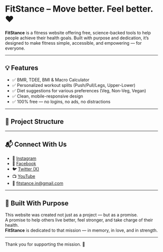 # FitStance – Move better. Feel better. ♥️

**FitStance** is a fitness website offering free, science-backed tools to help people achieve their health goals. Built with purpose and dedication, it’s designed to make fitness simple, accessible, and empowering — for everyone.

---

## 💡 Features
- ✅ BMR, TDEE, BMI & Macro Calculator
- ✅ Personalized workout splits (Push/Pull/Legs, Upper-Lower)
- ✅ Diet suggestions for various preferences (Veg, Non-Veg, Vegan)
- ✅ Clean, mobile-responsive design
- ✅ 100% free — no logins, no ads, no distractions

---

## 📂 Project Structure

---

## 📬 Connect With Us

- 📸 [Instagram](https://www.instagram.com/fitstance.in?igsh=MW01NHYwcW5ydXlycA==)
- 📘 [Facebook](https://www.facebook.com/share/1BvhGgCUYq/)
- 🐦 [Twitter (X)](https://x.com/FitStance?t=_DIhrgQAH0SJg8SLcqvMQA&s=09)
- 📺 [YouTube](https://youtube.com/@fitstance?si=BjB7jiGPy22KnJQL)
- 📧 [fitstance.in@gmail.com](mailto:fitstance.in@gmail.com)

---

## 🙏 Built With Purpose

This website was created not just as a project — but as a promise.  
A promise to help others live better, feel stronger, and take charge of their health.  
**FitStance** is dedicated to that mission — in memory, in love, and in strength.

---

Thank you for supporting the mission. 💪

